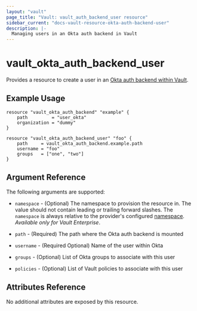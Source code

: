 ```yaml
---
layout: "vault"
page_title: "Vault: vault_auth_backend_user resource"
sidebar_current: "docs-vault-resource-okta-auth-backend-user"
description: |-
  Managing users in an Okta auth backend in Vault
---
```


# vault\_okta\_auth\_backend\_user

Provides a resource to create a user in an
[Okta auth backend within Vault](https://www.vaultproject.io/docs/auth/okta.html).

## Example Usage

```hcl
resource "vault_okta_auth_backend" "example" {
    path         = "user_okta"
    organization = "dummy"
}

resource "vault_okta_auth_backend_user" "foo" {
    path     = vault_okta_auth_backend.example.path
    username = "foo"
    groups   = ["one", "two"]
}
```

## Argument Reference

The following arguments are supported:

* `namespace` - (Optional) The namespace to provision the resource in.
  The value should not contain leading or trailing forward slashes.
  The `namespace` is always relative to the provider's configured [namespace](/docs/providers/vault#namespace).
   *Available only for Vault Enterprise*.

* `path` - (Required) The path where the Okta auth backend is mounted

* `username` - (Required Optional) Name of the user within Okta

* `groups` - (Optional) List of Okta groups to associate with this user

* `policies` - (Optional) List of Vault policies to associate with this user

## Attributes Reference

No additional attributes are exposed by this resource.

